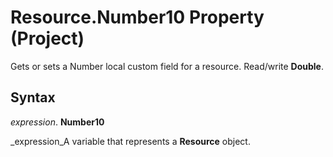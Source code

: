 
# Resource.Number10 Property (Project)

Gets or sets a Number local custom field for a resource. Read/write  **Double**.


## Syntax

 _expression_. **Number10**

 _expression_A variable that represents a  **Resource** object.

